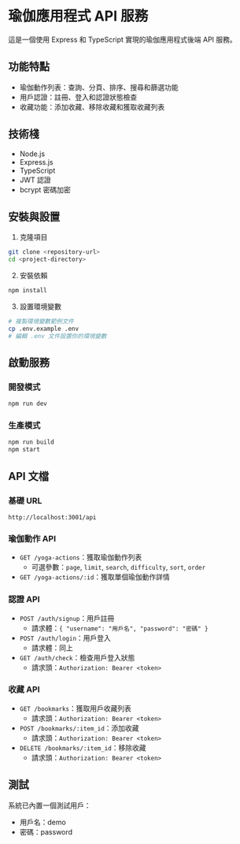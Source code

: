 # 瑜伽應用程式 API 服務

這是一個使用 Express 和 TypeScript 實現的瑜伽應用程式後端 API 服務。

## 功能特點

- 瑜伽動作列表：查詢、分頁、排序、搜尋和篩選功能
- 用戶認證：註冊、登入和認證狀態檢查
- 收藏功能：添加收藏、移除收藏和獲取收藏列表

## 技術棧

- Node.js
- Express.js
- TypeScript
- JWT 認證
- bcrypt 密碼加密

## 安裝與設置

1. 克隆項目

```bash
git clone <repository-url>
cd <project-directory>
```

2. 安裝依賴

```bash
npm install
```

3. 設置環境變數

```bash
# 複製環境變數範例文件
cp .env.example .env
# 編輯 .env 文件設置你的環境變數
```

## 啟動服務

### 開發模式

```bash
npm run dev
```

### 生產模式

```bash
npm run build
npm start
```

## API 文檔

### 基礎 URL

```
http://localhost:3001/api
```

### 瑜伽動作 API

- `GET /yoga-actions`：獲取瑜伽動作列表
  - 可選參數：`page`, `limit`, `search`, `difficulty`, `sort`, `order`
- `GET /yoga-actions/:id`：獲取單個瑜伽動作詳情

### 認證 API

- `POST /auth/signup`：用戶註冊
  - 請求體：`{ "username": "用戶名", "password": "密碼" }`
- `POST /auth/login`：用戶登入
  - 請求體：同上
- `GET /auth/check`：檢查用戶登入狀態
  - 請求頭：`Authorization: Bearer <token>`

### 收藏 API

- `GET /bookmarks`：獲取用戶收藏列表
  - 請求頭：`Authorization: Bearer <token>`
- `POST /bookmarks/:item_id`：添加收藏
  - 請求頭：`Authorization: Bearer <token>`
- `DELETE /bookmarks/:item_id`：移除收藏
  - 請求頭：`Authorization: Bearer <token>`

## 測試

系統已內置一個測試用戶：

- 用戶名：demo
- 密碼：password
